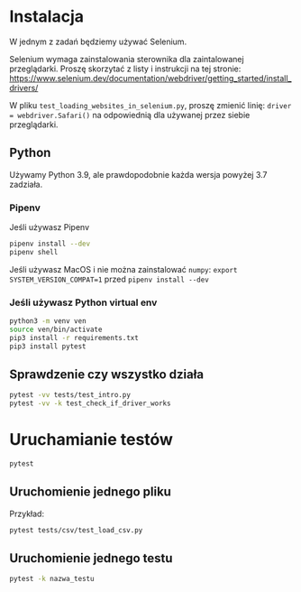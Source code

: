 # Instalacja

W jednym z zadań będziemy używać Selenium.

Selenium wymaga zainstalowania sterownika dla zaintalowanej przeglądarki. Proszę skorzytać z listy i instrukcji na tej stronie: https://www.selenium.dev/documentation/webdriver/getting_started/install_drivers/

W pliku `test_loading_websites_in_selenium.py`, proszę zmienić linię: `driver = webdriver.Safari()` na odpowiednią dla używanej przez siebie przeglądarki.

## Python

Używamy Python 3.9, ale prawdopodobnie każda wersja powyżej 3.7 zadziała.

### Pipenv

Jeśli używasz Pipenv

```bash
pipenv install --dev
pipenv shell
```

Jeśli używasz MacOS i nie można zainstalować `numpy`: `export SYSTEM_VERSION_COMPAT=1` przed `pipenv install --dev`

### Jeśli używasz Python virtual env

```bash
python3 -m venv ven
source ven/bin/activate
pip3 install -r requirements.txt
pip3 install pytest
```

## Sprawdzenie czy wszystko działa

```bash
pytest -vv tests/test_intro.py
pytest -vv -k test_check_if_driver_works
```

# Uruchamianie testów

```bash
pytest
```

## Uruchomienie jednego pliku

Przykład:

```bash
pytest tests/csv/test_load_csv.py
```

## Uruchomienie jednego testu

```bash
pytest -k nazwa_testu
```
